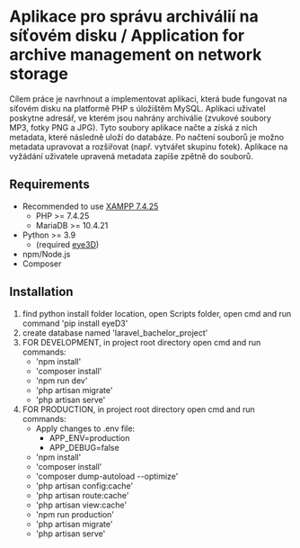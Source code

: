 # Aplikace pro správu archiválií na síťovém disku / Application for archive management on network storage

Cílem práce je navrhnout a implementovat aplikaci, která bude fungovat na síťovém disku na platformě PHP
s úložištěm MySQL. Aplikaci uživatel poskytne adresář, ve kterém jsou nahrány archiválie (zvukové soubory
MP3, fotky PNG a JPG). Tyto soubory aplikace načte a získá z nich metadata, které následně uloží do databáze.
Po načtení souborů je možno metadata upravovat a rozšiřovat (např. vytvářet skupinu fotek). Aplikace na
vyžádání uživatele upravená metadata zapíše zpětně do souborů.

## Requirements
- Recommended to use [XAMPP 7.4.25](https://sourceforge.net/projects/xampp/files/XAMPP%20Windows/7.4.25/)
    - PHP >= 7.4.25
    - MariaDB >= 10.4.21
- Python >= 3.9 
    - (required [eye3D](https://eyed3.readthedocs.io/en/latest/installation.html))
- npm/Node.js
- Composer

## Installation
1. find python install folder location, open Scripts folder, open cmd and run command 'pip install eyeD3'
2. create database named 'laravel_bachelor_project'
3. FOR DEVELOPMENT, in project root directory open cmd and run commands:
    - 'npm install'
    - 'composer install'
    - 'npm run dev'
    - 'php artisan migrate'    
    - 'php artisan serve'
4. FOR PRODUCTION, in project root directory open cmd and run commands:
    - Apply changes to .env file:
        - APP_ENV=production
        - APP_DEBUG=false
    - 'npm install'
    - 'composer install'
    - 'composer dump-autoload --optimize'
    - 'php artisan config:cache'
    - 'php artisan route:cache'
    - 'php artisan view:cache'
    - 'npm run production'
    - 'php artisan migrate'    
    - 'php artisan serve'
